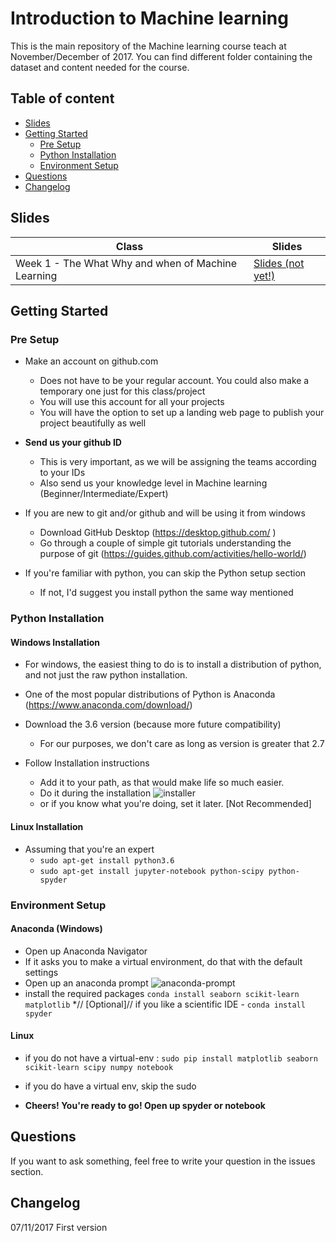 # Introduction to Machine learning 

This is the main repository of the Machine learning course teach at November/December of 2017. You can find different folder containing the dataset and content needed for the course.

## Table of content

* [Slides](#slides)
* [Getting Started](#getting-started)
  * [Pre Setup](#pre-setup)
  * [Python Installation](#python-installation)
  * [Environment Setup](#environment-setup)
* [Questions](#questions)
* [Changelog](#changelog)

## Slides

| Class | Slides |
| ------ | ------ |
| Week 1 - The What Why and when of Machine Learning | [Slides (not yet!)](http://#) |

## Getting Started

### Pre Setup
* Make an account on github.com
  * Does not have to be your regular account. You could also make a temporary one just for this class/project
  * You will use this account for all your projects
  * You will have the option to set up a landing web page to publish your project beautifully as well

* **Send us your github ID**
  * This is very important, as we will be assigning the teams according to your IDs
  * Also send us your knowledge level in Machine learning (Beginner/Intermediate/Expert)

* If you are new to git and/or github and will be using it from windows
  * Download GitHub Desktop (https://desktop.github.com/ )
  * Go through a couple of simple git tutorials understanding the purpose of git (https://guides.github.com/activities/hello-world/)

* If you're familiar with python, you can skip the Python setup section
  * If not, I'd suggest you install python the same way mentioned


### Python Installation
#### Windows Installation

* For windows, the easiest thing to do is to install a distribution of python, and not just the raw python installation. 

* One of the most popular distributions of Python is Anaconda (https://www.anaconda.com/download/)

* Download the 3.6 version (because more future compatibility)
  * For our purposes, we don't care as long as version is greater that 2.7

* Follow Installation instructions
  * Add it to your path, as that would make life so much easier.
  * Do it during the installation ![installer](https://i.imgur.com/QcMBDZ5.png)
  * or if you know what you're doing, set it later. [Not Recommended]

#### Linux Installation

* Assuming that you're an expert
  * `sudo apt-get install python3.6`
  * `sudo apt-get install jupyter-notebook python-scipy python-spyder`


### Environment Setup 
#### Anaconda (Windows)
  * Open up Anaconda Navigator
  * If it asks you to make a virtual environment, do that with the default settings
  * Open up an anaconda prompt ![anaconda-prompt](https://i.imgur.com/bzQpBx8.png)
  * install the required packages `conda install seaborn scikit-learn matplotlib`
  *// [Optional]// if you like a scientific IDE - ` conda install spyder `


#### Linux
  * if you do not have a virtual-env : `sudo pip install matplotlib seaborn scikit-learn scipy numpy notebook`
  * if you do have a virtual env, skip the sudo

* **Cheers! You're ready to go! Open up spyder or notebook**

## Questions

If you want to ask something, feel free to write your question in the issues section.
 
## Changelog
07/11/2017 First version
